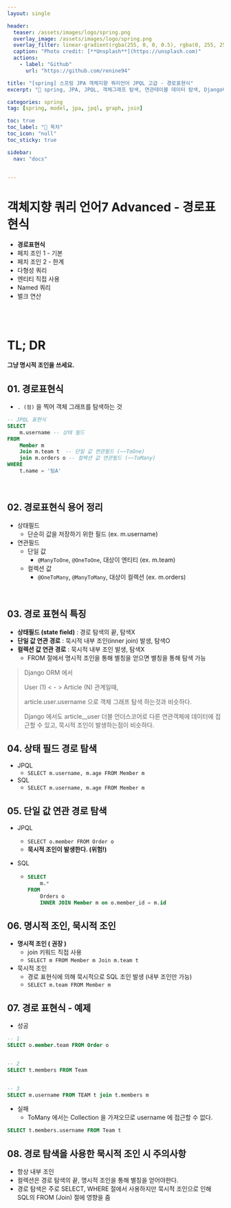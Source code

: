 ```yaml
---
layout: single

header:
  teaser: /assets/images/logo/spring.png
  overlay_image: /assets/images/logo/spring.png
  overlay_filter: linear-gradient(rgba(255, 0, 0, 0.5), rgba(0, 255, 255, 0.5))
  caption: "Photo credit: [**Unsplash**](https://unsplash.com)"
  actions:
    - label: "Github"
      url: "https://github.com/renine94"

title: "[spring] 스프링 JPA 객체지향 쿼리언어 JPQL 고급 - 경로표현식"
excerpt: "🚀 spring, JPA, JPQL, 객체그래프 탐색, 연관테이블 데이터 탐색, Django비교 포스팅, 명시적&묵시적 조인"

categories: spring
tag: [spring, model, jpa, jpql, graph, join]

toc: true
toc_label: "📕 목차"
toc_icon: "null"
toc_sticky: true

sidebar:
  nav: "docs"


---
```


# 객체지향 쿼리 언어7 Advanced - 경로표현식

- **경로표현식**
- 페치 조인 1 - 기본
- 페치 조인 2 - 한계
- 다형성 쿼리
- 엔티티 직접 사용
- Named 쿼리
- 벌크 연산

<br><br>



# TL; DR

**그냥 명시적 조인을 쓰세요.**





## 01. 경로표현식

- `. (점)` 을 찍어 객체 그래프를 탐색하는 것

```sql
-- JPQL 표현식
SELECT 
	m.username -- 상태 필드
FROM 
	Member m
	Join m.team t  -- 단일 값 연관필드 (~~ToOne)
	join m.orders o -- 컬렉션 값 연관필드 (~~ToMany)
WHERE
	t.name = '팀A'
```



<br>

## 02. 경로표현식 용어 정리

- 상태필드
  - 단순히 값을 저장하기 위한 필드 (ex. m.username)
- 연관필드
  - 단일 값
    - `@ManyToOne`, `@OneToOne`, 대상이 엔티티 (ex. m.team)
  - 컬렉션 값
    - `@OneToMany`, `@ManyToMany`, 대상이 컬렉션 (ex. m.orders)

<br>

## 03. 경로 표현식 특징

- **상태필드 (state field)** : 경로 탐색의 끝, 탐색X
- **단일 값 연관 경로** : 묵시적 내부 조인(inner join) 발생, 탐색O
- **컬렉션 값 연관 경로** : 묵시적 내부 조인 발생, 탐색X
  - FROM 절에서 명시적 조인을 통해 별칭을 얻으면 별칭을 통해 탐색 가능



> Django ORM 에서 
>
> User (1) < - > Article (N) 관계일때,
>
> article.user.username 으로 객체 그래프 탐색 하는것과 비슷하다.
>
> Django 에서도 article__user 더블 언더스코어로 다른 연관객체에 데이터에 접근할 수 있고, 묵시적 조인이 발생하는점이 비슷하다.

## 04. 상태 필드 경로 탐색

- JPQL
  - `SELECT m.username, m.age FROM Member m`
- SQL
  - `SELECT m.username, m.age FROM Member m`



## 05. 단일 값 연관 경로 탐색

- JPQL

  - `SELECT o.member FROM Order o`
  - **묵시적 조인이 발생한다. (위험!)**

- SQL

  - ```sql
    SELECT
    	m.*
    FROM
    	Orders o
    	INNER JOIN Member m on o.member_id = m.id
    ```





## 06. 명시적 조인, 묵시적 조인

- **명시적 조인 ( 권장 )**
  - join 키워드 직접 사용
  - `SELECT m FROM Member m Join m.team t`
- 묵시적 조인
  - 경로 표현식에 의해 묵시적으로 SQL 조인 발생 (내부 조인만 가능)
  - `SELECT m.team FROM Member m`





## 07. 경로 표현식 - 예제

- 성공

```sql
-- 1
SELECT o.member.team FROM Order o


-- 2
SELECT t.members FROM Team


-- 3
SELECT m.username FROM TEAM t join t.members m
```



- 실패
  - ToMany 에서는 Collection 을 가져오므로 username 에 접근할 수 없다.

```sql
SELECT t.members.username FROM Team t
```





## 08. 경로 탐색을 사용한 묵시적 조인 시 주의사항

- 항상 내부 조인
- 컬렉션은 경로 탐색의 끝, 명시적 조인을 통해 별칭을 얻어야한다.
- 경로 탐색은 주로 SELECT, WHERE 절에서 사용하지만 묵시적 조인으로 인해 SQL의 FROM (Join) 절에 영향을 줌










































































